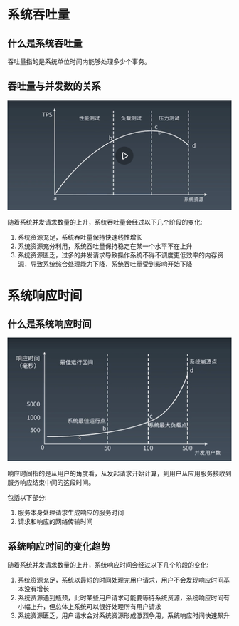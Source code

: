 # 系统吞吐量

## 什么是系统吞吐量

吞吐量指的是系统单位时间内能够处理多少个事务。

## 吞吐量与并发数的关系

![1](./WechatIMG351.png)

随着系统并发请求数量的上升，系统吞吐量会经过以下几个阶段的变化:

1. 系统资源充足，系统吞吐量保持快速线性增长
2. 系统资源充分利用，系统吞吐量保持稳定在某一个水平不在上升
3. 系统资源匮乏，过多的并发请求导致操作系统不得不调度更低效率的内存资源，导致系统综合处理能力下降，系统吞吐量受到影响开始下降 

# 系统响应时间

## 什么是系统响应时间

![2](./WechatIMG352.png)

响应时间指的是从用户的角度看，从发起请求开始计算，到用户从应用服务接收到服务响应结束中间的这段时间。

包括以下部分:
1. 服务本身处理请求生成响应的服务时间
2. 请求和响应的网络传输时间

## 系统响应时间的变化趋势

随着系统并发请求数量的上升，系统响应时间会经过以下几个阶段的变化:

1. 系统资源充足，系统以最短的时间处理完用户请求，用户不会发现响应时间基本没有增长
2. 系统资源遇到瓶颈，此时某些用户请求可能要等待系统资源，系统响应时间有小幅上升，但总体上系统可以很好处理所有用户请求
3. 系统资源匮乏，用户请求会对系统资源形成激烈争用，系统响应时间快速飙升 



